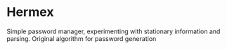 # Hermex
 Simple password manager, experimenting with stationary information and parsing. Original algorithm for password generation
